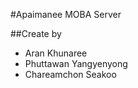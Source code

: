 #Apaimanee MOBA Server

##Create by
  * Aran Khunaree
  * Phuttawan Yangyenyong
  * Chareamchon Seakoo

